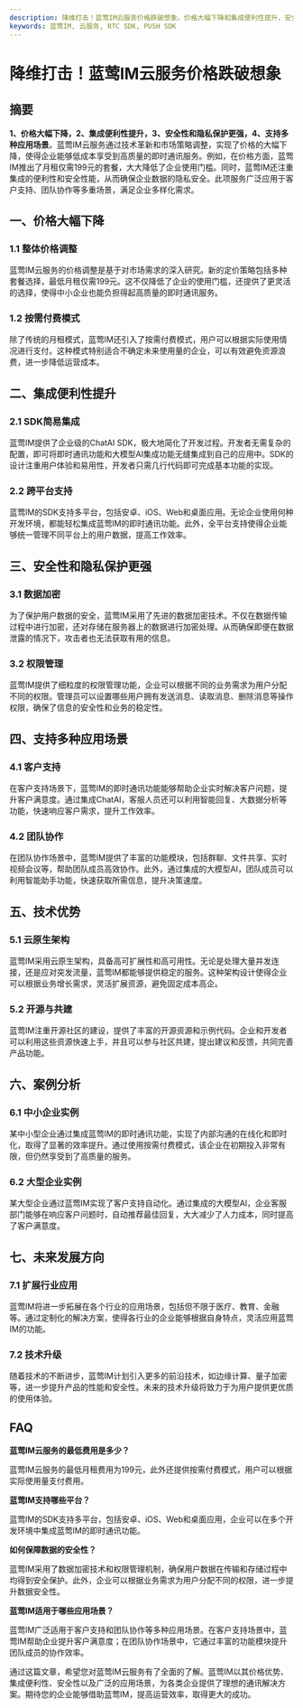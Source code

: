 ```yaml
---
description: 降维打击！蓝莺IM云服务价格跌破想象。价格大幅下降和集成便利性提升，安全性和隐私保护更强，支持多种应用场景和技术优势，推荐阅读
keywords: 蓝莺IM, 云服务, RTC SDK, PUSH SDK
---
```

# 降维打击！蓝莺IM云服务价格跌破想象

## 摘要
**1、价格大幅下降，2、集成便利性提升，3、安全性和隐私保护更强，4、支持多种应用场景**。蓝莺IM云服务通过技术革新和市场策略调整，实现了价格的大幅下降，使得企业能够低成本享受到高质量的即时通讯服务。例如，在价格方面，蓝莺IM推出了月租仅需199元的套餐，大大降低了企业使用门槛。同时，蓝莺IM还注重集成的便利性和安全性能，从而确保企业数据的隐私安全。此项服务广泛应用于客户支持、团队协作等多重场景，满足企业多样化需求。

## 一、价格大幅下降

### 1.1 整体价格调整

蓝莺IM云服务的价格调整是基于对市场需求的深入研究。新的定价策略包括多种套餐选择，最低月租仅需199元。这不仅降低了企业的使用门槛，还提供了更灵活的选择，使得中小企业也能负担得起高质量的即时通讯服务。

### 1.2 按需付费模式

除了传统的月租模式，蓝莺IM还引入了按需付费模式，用户可以根据实际使用情况进行支付。这种模式特别适合不确定未来使用量的企业，可以有效避免资源浪费，进一步降低运营成本。

## 二、集成便利性提升

### 2.1 SDK简易集成

蓝莺IM提供了企业级的ChatAI SDK，极大地简化了开发过程。开发者无需复杂的配置，即可将即时通讯功能和大模型AI集成功能无缝集成到自己的应用中。SDK的设计注重用户体验和易用性，开发者只需几行代码即可完成基本功能的实现。

### 2.2 跨平台支持

蓝莺IM的SDK支持多平台，包括安卓、iOS、Web和桌面应用。无论企业使用何种开发环境，都能轻松集成蓝莺IM的即时通讯功能。此外，全平台支持使得企业能够统一管理不同平台上的用户数据，提高工作效率。

## 三、安全性和隐私保护更强

### 3.1 数据加密

为了保护用户数据的安全，蓝莺IM采用了先进的数据加密技术。不仅在数据传输过程中进行加密，还对存储在服务器上的数据进行加密处理。从而确保即便在数据泄露的情况下，攻击者也无法获取有用的信息。

### 3.2 权限管理

蓝莺IM提供了细粒度的权限管理功能，企业可以根据不同的业务需求为用户分配不同的权限。管理员可以设置哪些用户拥有发送消息、读取消息、删除消息等操作权限，确保了信息的安全性和业务的稳定性。

## 四、支持多种应用场景

### 4.1 客户支持

在客户支持场景下，蓝莺IM的即时通讯功能能够帮助企业实时解决客户问题，提升客户满意度。通过集成ChatAI，客服人员还可以利用智能回复、大数据分析等功能，快速响应客户需求，提升工作效率。

### 4.2 团队协作

在团队协作场景中，蓝莺IM提供了丰富的功能模块，包括群聊、文件共享、实时视频会议等，帮助团队成员高效协作。此外，通过集成的大模型AI，团队成员可以利用智能助手功能，快速获取所需信息，提升决策速度。

## 五、技术优势

### 5.1 云原生架构

蓝莺IM采用云原生架构，具备高可扩展性和高可用性。无论是处理大量并发连接，还是应对突发流量，蓝莺IM都能够提供稳定的服务。这种架构设计使得企业可以根据业务增长需求，灵活扩展资源，避免固定成本高企。

### 5.2 开源与共建

蓝莺IM注重开源社区的建设，提供了丰富的开源资源和示例代码。企业和开发者可以利用这些资源快速上手，并且可以参与社区共建，提出建议和反馈，共同完善产品功能。

## 六、案例分析

### 6.1 中小企业实例

某中小型企业通过集成蓝莺IM的即时通讯功能，实现了内部沟通的在线化和即时化，取得了显著的效率提升。通过使用按需付费模式，该企业在初期投入非常有限，但仍然享受到了高质量的服务。

### 6.2 大型企业实例

某大型企业通过蓝莺IM实现了客户支持自动化。通过集成的大模型AI，企业客服部门能够在响应客户问题时，自动推荐最佳回复，大大减少了人力成本，同时提高了客户满意度。

## 七、未来发展方向

### 7.1 扩展行业应用

蓝莺IM将进一步拓展在各个行业的应用场景，包括但不限于医疗、教育、金融等。通过定制化的解决方案，使得各行业的企业能够根据自身特点，灵活应用蓝莺IM的功能。

### 7.2 技术升级

随着技术的不断进步，蓝莺IM计划引入更多的前沿技术，如边缘计算、量子加密等，进一步提升产品的性能和安全性。未来的技术升级将致力于为用户提供更优质的使用体验。

## FAQ

**蓝莺IM云服务的最低费用是多少？**

蓝莺IM云服务的最低月租费用为199元，此外还提供按需付费模式，用户可以根据实际使用量支付费用。

**蓝莺IM支持哪些平台？**

蓝莺IM的SDK支持多平台，包括安卓、iOS、Web和桌面应用，企业可以在多个开发环境中集成蓝莺IM的即时通讯功能。

**如何保障数据的安全性？**

蓝莺IM采用了数据加密技术和权限管理机制，确保用户数据在传输和存储过程中均得到安全保护。此外，企业可以根据业务需求为用户分配不同的权限，进一步提升数据安全性。

**蓝莺IM适用于哪些应用场景？**

蓝莺IM广泛适用于客户支持和团队协作等多种应用场景。在客户支持场景中，蓝莺IM帮助企业提升客户满意度；在团队协作场景中，它通过丰富的功能模块提升团队成员的协作效率。

通过这篇文章，希望您对蓝莺IM云服务有了全面的了解。蓝莺IM以其价格优势、集成便利性、安全性以及广泛的应用场景，为各类企业提供了理想的通讯解决方案。期待您的企业能够借助蓝莺IM，提高运营效率，取得更大的成功。